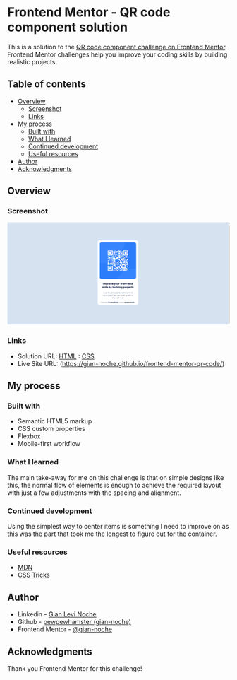 # Frontend Mentor - QR code component solution

This is a solution to the [QR code component challenge on Frontend Mentor](https://www.frontendmentor.io/challenges/qr-code-component-iux_sIO_H). Frontend Mentor challenges help you improve your coding skills by building realistic projects. 

## Table of contents

- [Overview](#overview)
  - [Screenshot](#screenshot)
  - [Links](#links)
- [My process](#my-process)
  - [Built with](#built-with)
  - [What I learned](#what-i-learned)
  - [Continued development](#continued-development)
  - [Useful resources](#useful-resources)
- [Author](#author)
- [Acknowledgments](#acknowledgments)

## Overview

### Screenshot

![](./solution/desktop-preview.png)

### Links

- Solution URL: [HTML](https://github.com/gian-noche/frontend-mentor-qr-code/blob/main/index.html)
              : [CSS](https://github.com/gian-noche/frontend-mentor-qr-code/blob/main/style.css)
- Live Site URL: (https://gian-noche.github.io/frontend-mentor-qr-code/)

## My process

### Built with

- Semantic HTML5 markup
- CSS custom properties
- Flexbox
- Mobile-first workflow

### What I learned

The main take-away for me on this challenge is that on simple designs like this,
the normal flow of elements is enough to achieve the required layout with just
a few adjustments with the spacing and alignment.

### Continued development

Using the simplest way to center items is something I need to improve on as this was
the part that took me the longest to figure out for the container.

### Useful resources

- [MDN](https://developer.mozilla.org/en-US/docs/Learn/CSS/Howto/Center_an_item)
- [CSS Tricks](https://css-tricks.com/centering-css-complete-guide/) 

## Author

- Linkedin - [Gian Levi Noche](https://www.linkedin.com/in/giannoche/)
- Github - [pewpewhamster (gian-noche)](https://github.com/gian-noche)
- Frontend Mentor - [@gian-noche](https://www.frontendmentor.io/profile/gian-noche)

## Acknowledgments

Thank you Frontend Mentor for this challenge!